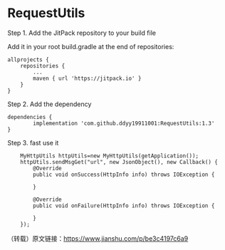 # RequestUtils

Step 1. Add the JitPack repository to your build file

Add it in your root build.gradle at the end of repositories:

	allprojects {
		repositories {
			...
			maven { url 'https://jitpack.io' }
		}
	}
Step 2. Add the dependency

	dependencies {
	        implementation 'com.github.ddyy19911001:RequestUtils:1.3'
	}
Step 3. fast use it
       
        MyHttpUtils httpUtils=new MyHttpUtils(getApplication());
        httpUtils.sendMsgGet("url", new JsonObject(), new Callback() {
            @Override
            public void onSuccess(HttpInfo info) throws IOException {
                
            }

            @Override
            public void onFailure(HttpInfo info) throws IOException {

            }
        });

（转载）原文链接：https://www.jianshu.com/p/be3c4197c6a9

